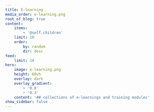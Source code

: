 ```yaml
---
title: E-learning
media_order: e-learning.png
root_of_blog: true
content:
    items:
        - '@self.children'
    limit: 10
    order:
        by: random
        dir: desc
feed:
    limit: 10
hero:
    image: e-learning.png
    height: 60vh
    overlay: dark
    overlay_gradient:
        - '0.8'
        - '0.3'
    content: '## collections of e-learnings and training modules'
show_sidebar: false
---
```


